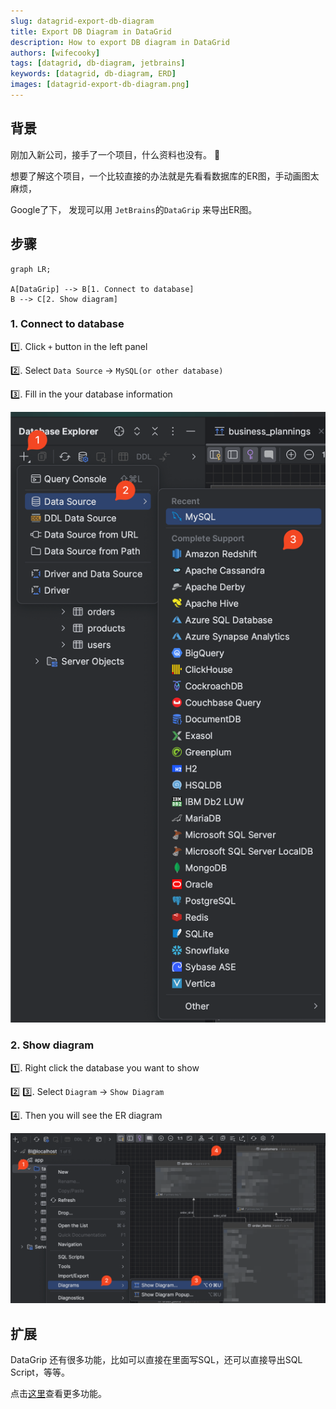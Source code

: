 ```yaml
---
slug: datagrid-export-db-diagram
title: Export DB Diagram in DataGrid
description: How to export DB diagram in DataGrid
authors: [wifecooky]
tags: [datagrid, db-diagram, jetbrains]
keywords: [datagrid, db-diagram, ERD]
images: [datagrid-export-db-diagram.png]
---
```


## 背景

刚加入新公司，接手了一个项目，什么资料也没有。 🥲

想要了解这个项目，一个比较直接的办法就是先看看数据库的ER图，手动画图太麻烦，

Google了下， 发现可以用 `JetBrains`的`DataGrip` 来导出ER图。

## 步骤

```mermaid
graph LR;

A[DataGrip] --> B[1. Connect to database]
B --> C[2. Show diagram]
```

### 1. Connect to database

1️⃣. Click `+` button in the left panel

2️⃣. Select `Data Source` -> `MySQL(or other database)`

3️⃣. Fill in the your database information

![img](datagrid-add-database.png)

### 2. Show diagram

1️⃣. Right click the database you want to show

2️⃣ 3️⃣. Select `Diagram` -> `Show Diagram`

4️⃣. Then you will see the ER diagram

![img](datagrid-export-db-diagram.png)

## 扩展

DataGrip 还有很多功能，比如可以直接在里面写SQL，还可以直接导出SQL Script，等等。

点击[这里](https://www.jetbrains.com/datagrip/features/)查看更多功能。

